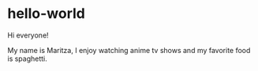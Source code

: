 # hello-world

Hi everyone!

My name is Maritza, I enjoy watching anime tv shows and my favorite food is spaghetti.
